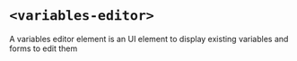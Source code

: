 # `<variables-editor>`

A variables editor element is an UI element to display existing variables and forms to edit them
